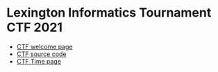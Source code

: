 # Lexington Informatics Tournament CTF 2021
- [CTF welcome page](https://lit.lhsmathcs.org/)
- [CTF source code](https://github.com/LexMACS/LIT-CTF-2021) 
- [CTF Time page](https://ctftime.org/event/1398)
